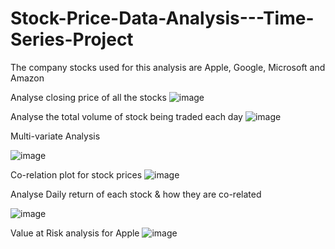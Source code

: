 # Stock-Price-Data-Analysis---Time-Series-Project
The company stocks used for this analysis are Apple, Google, Microsoft and Amazon

Analyse closing price of all the stocks
![image](https://user-images.githubusercontent.com/113206478/190400791-7ca3ee0c-088e-4983-a567-9ea36256de82.png)

Analyse the total volume of stock being traded each day
![image](https://user-images.githubusercontent.com/113206478/190405818-6813cd43-c79a-41af-afb2-626ec371fff1.png)

Multi-variate Analysis

![image](https://user-images.githubusercontent.com/113206478/190407300-2b8becef-1b7f-4a9b-b9fb-56b8c45e8ea4.png)

Co-relation plot for stock prices
![image](https://user-images.githubusercontent.com/113206478/190407588-c59b6816-bd2d-4b5f-b694-22f636c41211.png)


Analyse Daily return of each stock & how they are co-related

![image](https://user-images.githubusercontent.com/113206478/190407925-f596ce09-73cf-4e87-a156-ce6164ef3f91.png)

Value at Risk analysis for Apple
![image](https://user-images.githubusercontent.com/113206478/190408142-27e84649-7b3e-43c7-91c4-6de582b58386.png)


